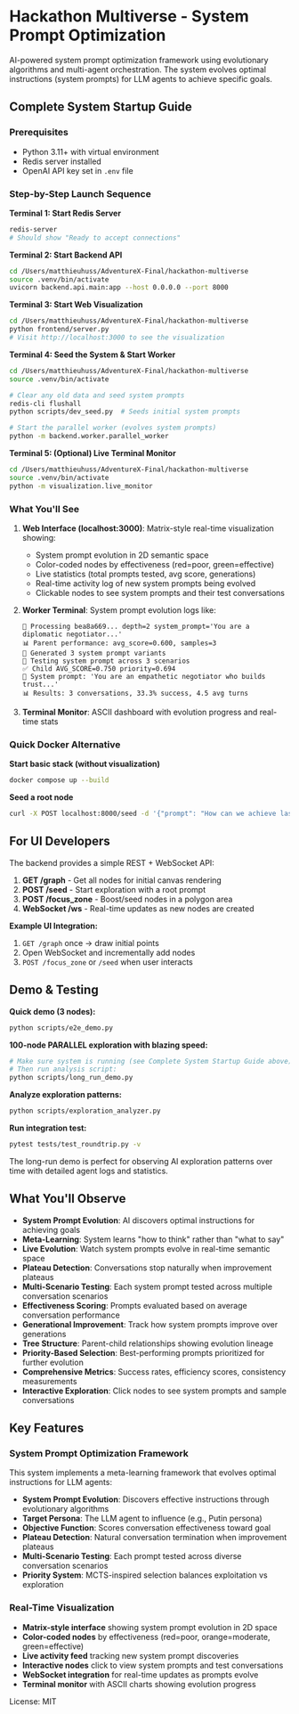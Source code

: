 # Hackathon Multiverse - System Prompt Optimization

AI-powered system prompt optimization framework using evolutionary algorithms and multi-agent orchestration. The system evolves optimal instructions (system prompts) for LLM agents to achieve specific goals.

## Complete System Startup Guide

### Prerequisites

- Python 3.11+ with virtual environment
- Redis server installed
- OpenAI API key set in `.env` file

### Step-by-Step Launch Sequence

**Terminal 1: Start Redis Server**

```bash
redis-server
# Should show "Ready to accept connections"
```

**Terminal 2: Start Backend API**

```bash
cd /Users/matthieuhuss/AdventureX-Final/hackathon-multiverse
source .venv/bin/activate
uvicorn backend.api.main:app --host 0.0.0.0 --port 8000
```

**Terminal 3: Start Web Visualization**

```bash
cd /Users/matthieuhuss/AdventureX-Final/hackathon-multiverse
python frontend/server.py
# Visit http://localhost:3000 to see the visualization
```

**Terminal 4: Seed the System & Start Worker**

```bash
cd /Users/matthieuhuss/AdventureX-Final/hackathon-multiverse
source .venv/bin/activate

# Clear any old data and seed system prompts
redis-cli flushall
python scripts/dev_seed.py  # Seeds initial system prompts

# Start the parallel worker (evolves system prompts)
python -m backend.worker.parallel_worker
```

**Terminal 5: (Optional) Live Terminal Monitor**

```bash
cd /Users/matthieuhuss/AdventureX-Final/hackathon-multiverse
source .venv/bin/activate
python -m visualization.live_monitor
```

### What You'll See

1. **Web Interface (localhost:3000)**: Matrix-style real-time visualization showing:
   - System prompt evolution in 2D semantic space
   - Color-coded nodes by effectiveness (red=poor, green=effective)
   - Live statistics (total prompts tested, avg score, generations)
   - Real-time activity log of new system prompts being evolved
   - Clickable nodes to see system prompts and their test conversations

2. **Worker Terminal**: System prompt evolution logs like:

   ```
   🔄 Processing bea8a669... depth=2 system_prompt='You are a diplomatic negotiator...'
   📊 Parent performance: avg_score=0.600, samples=3
   🧬 Generated 3 system prompt variants
   📝 Testing system prompt across 3 scenarios
   ✅ Child AVG_SCORE=0.750 priority=0.694
   📝 System prompt: 'You are an empathetic negotiator who builds trust...'
   📊 Results: 3 conversations, 33.3% success, 4.5 avg turns
   ```

3. **Terminal Monitor**: ASCII dashboard with evolution progress and real-time stats

### Quick Docker Alternative

**Start basic stack (without visualization)**

```bash
docker compose up --build
```

**Seed a root node**

```bash
curl -X POST localhost:8000/seed -d '{"prompt": "How can we achieve lasting peace?"}' -H "Content-Type: application/json"
```

## For UI Developers

The backend provides a simple REST + WebSocket API:

1. **GET /graph** - Get all nodes for initial canvas rendering
2. **POST /seed** - Start exploration with a root prompt
3. **POST /focus_zone** - Boost/seed nodes in a polygon area
4. **WebSocket /ws** - Real-time updates as new nodes are created

**Example UI Integration:**

1. `GET /graph` once → draw initial points
2. Open WebSocket and incrementally add nodes
3. `POST /focus_zone` or `/seed` when user interacts

## Demo & Testing

**Quick demo (3 nodes):**

```bash
python scripts/e2e_demo.py
```

**100-node PARALLEL exploration with blazing speed:**

```bash
# Make sure system is running (see Complete System Startup Guide above)
# Then run analysis script:
python scripts/long_run_demo.py
```

**Analyze exploration patterns:**

```bash
python scripts/exploration_analyzer.py
```

**Run integration test:**

```bash
pytest tests/test_roundtrip.py -v
```

The long-run demo is perfect for observing AI exploration patterns over time with detailed agent logs and statistics.

## What You'll Observe

- **System Prompt Evolution**: AI discovers optimal instructions for achieving goals
- **Meta-Learning**: System learns "how to think" rather than "what to say"
- **Live Evolution**: Watch system prompts evolve in real-time semantic space
- **Plateau Detection**: Conversations stop naturally when improvement plateaus
- **Multi-Scenario Testing**: Each system prompt tested across multiple conversation scenarios
- **Effectiveness Scoring**: Prompts evaluated based on average conversation performance
- **Generational Improvement**: Track how system prompts improve over generations
- **Tree Structure**: Parent-child relationships showing evolution lineage
- **Priority-Based Selection**: Best-performing prompts prioritized for further evolution
- **Comprehensive Metrics**: Success rates, efficiency scores, consistency measurements
- **Interactive Exploration**: Click nodes to see system prompts and sample conversations

## Key Features

### System Prompt Optimization Framework

This system implements a meta-learning framework that evolves optimal instructions for LLM agents:

- **System Prompt Evolution**: Discovers effective instructions through evolutionary algorithms
- **Target Persona**: The LLM agent to influence (e.g., Putin persona)
- **Objective Function**: Scores conversation effectiveness toward goal
- **Plateau Detection**: Natural conversation termination when improvement plateaus
- **Multi-Scenario Testing**: Each prompt tested across diverse conversation scenarios
- **Priority System**: MCTS-inspired selection balances exploitation vs exploration

### Real-Time Visualization

- **Matrix-style interface** showing system prompt evolution in 2D space
- **Color-coded nodes** by effectiveness (red=poor, orange=moderate, green=effective)
- **Live activity feed** tracking new system prompt discoveries
- **Interactive nodes** click to view system prompts and test conversations
- **WebSocket integration** for real-time updates as prompts evolve
- **Terminal monitor** with ASCII charts showing evolution progress

License: MIT
